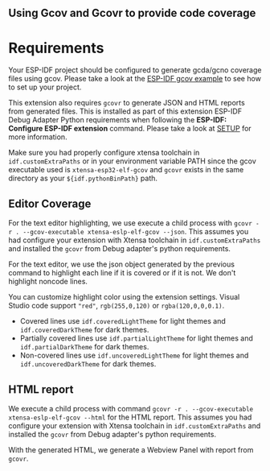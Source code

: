 ## Using Gcov and Gcovr to provide code coverage

# Requirements

Your ESP-IDF project should be configured to generate gcda/gcno coverage files using gcov. Please take a look at the [ESP-IDF gcov example](https://github.com/espressif/esp-idf/tree/master/examples/system/gcov) to see how to set up your project.

This extension also requires `gcovr` to generate JSON and HTML reports from generated files. This is installed as part of this extension ESP-IDF Debug Adapter Python requirements when following the **ESP-IDF: Configure ESP-IDF extension** command.
Please take a look at [SETUP](./docs/SETUP.md) for more information.

Make sure you had properly configure xtensa toolchain in `idf.customExtraPaths` or in your environment variable PATH since the gcov executable used is `xtensa-esp32-elf-gcov` and `gcovr` exists in the same directory as your `${idf.pythonBinPath}` path.

## Editor Coverage

For the text editor highlighting, we use execute a child process with `gcovr -r . --gcov-executable xtensa-eslp-elf-gcov --json`. This assumes you had configure your extension with Xtensa toolchain in `idf.customExtraPaths` and installed the `gcovr` from Debug adapter's python requirements.

For the text editor, we use the json object generated by the previous command to highlight each line if it is covered or if it is not. We don't highlight noncode lines.

You can customize highlight color using the extension settings. Visual Studio code support `"red"`, `rgb(255,0,120)` or `rgba(120,0,0,0.1)`.

- Covered lines use `idf.coveredLightTheme` for light themes and `idf.coveredDarkTheme` for dark themes.
- Partially covered lines use `idf.partialLightTheme` for light themes and `idf.partialDarkTheme` for dark themes.
- Non-covered lines use `idf.uncoveredLightTheme` for light themes and `idf.uncoveredDarkTheme` for dark themes.

## HTML report

We execute a child process with command `gcovr -r . --gcov-executable xtensa-eslp-elf-gcov --html` for the HTML report. This assumes you had configure your extension with Xtensa toolchain in `idf.customExtraPaths` and installed the `gcovr` from Debug adapter's python requirements.

With the generated HTML, we generate a Webview Panel with report from `gcovr`.
